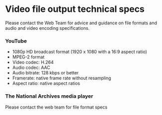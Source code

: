 # Video file output technical specs

Please contact the Web Team for advice and guidance on file formats and audio and video encoding specifications.

### YouTube

* 1080p HD broadcast format (1920 x 1080 with a 16:9 aspect ratio)
* MPEG-2 format
* Video codec: H.264
* Audio codec: AAC
* Audio bitrate: 128 kbps or better
* Framerate: native frame rate without resampling
* Aspect ratio: native aspect ratios

### The National Archives media player

Please contact the web team for file format specs
